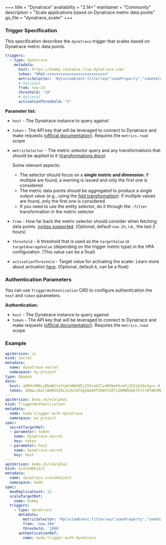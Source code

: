 +++
title = "Dynatrace"
availability = "2.14+"
maintainer = "Community"
description = "Scale applications based on Dynatrace metric data points"
go_file = "dynatrace_scaler"
+++

### Trigger Specification

This specification describes the `dynatrace` trigger that scales based on Dynatrace metric data points.

```yaml
triggers:
  - type: dynatrace
    metadata:
      host: https://dummy-instance.live.dynatrace.com/
      token: "NRAK-xxxxxxxxxxxxxxxxxxxxxxxxxxx"
      metricSelector: 'MyCustomEvent:filter(eq("someProperty","someValue")):count:splitBy("dt.entity.process_group"):fold'
      # Optional
      from: now-2d
      threshold: "10"
      # Optional
      activationThreshold: "5"
```

**Parameter list:**

- `host` - The Dynatrace instance to query against
- `token` - The API key that will be leveraged to connect to Dynatrace and make requests ([official documentation](https://docs.dynatrace.com/docs/dynatrace-api/basics/dynatrace-api-authentication)). Requires the `metrics.read` scope
- `metricSelector` - The metric selector query and any transformations that should be applied to it ([transformations docs](https://docs.dynatrace.com/docs/dynatrace-api/environment-api/metric-v2/metric-selector)).

  Some relevant aspects:
    - The selector should focus on a **single metric and dimension**: if multiple are found, a warning is issued and only the first one is considered
    - The metric data points should be aggregated to produce a single output value (e.g., using the [fold transformation](https://docs.dynatrace.com/docs/shortlink/api-metrics-v2-selector#fold)): if multiple values are found, only the first one is considered
    - If you need to use the entity selector, do it through the `:filter` transformation in the metric selector
- `from` - How far back the metric selector should consider when fetching data points. [syntax supported](https://docs.dynatrace.com/docs/dynatrace-api/environment-api/metric-v2/get-data-points#parameters). (Optional, default `now-2h`, i.e., the last 2 hours)
- `threshold` - A threshold that is used as the `targetValue` or `targetAverageValue` (depending on the trigger metric type) in the HPA configuration. (This value can be a float)
- `activationThreshold` - Target value for activating the scaler. Learn more about activation [here](./../concepts/scaling-deployments.md#activating-and-scaling-thresholds). (Optional, default `0`, can be a float)

### Authentication Parameters

You can use `TriggerAuthentication` CRD to configure authentication the `host` and `token` parameters.

**Authentication:**

- `host` - The Dynatrace instance to query against
- `token` - The API key that will be leveraged to connect to Dynatrace and make requests ([official documentation](https://docs.dynatrace.com/docs/dynatrace-api/basics/dynatrace-api-authentication)). Requires the `metrics.read` scope

### Example

```yaml
apiVersion: v1
kind: Secret
metadata:
  name: dynatrace-secret
  namespace: my-project
type: Opaque
data:
  host: aHR0cHM6Ly9kdW1teS1pbnN0YW5jZS5saXZlLmR5bmF0cmFjZS5jb20vCg== # base64 encoding of https://dummy-instance.live.dynatrace.com/
  token: ZHQwczAxLlNUMkVZNzJLUUlOTUg1NzRXTU5WSTdZTi5HM0RGUEJFSllNT0RJREFFWDQ1NE03WVdCVVZFRk9XS1BSVk1XRkFTUzY0TkZINTJQWDZCTkRWRkZNNTcyUlpNCg== # base64 encoding of the dynatrace example api key dt0s01.ST2EY72KQINMH574WMNVI7YN.G3DFPBEJYMODIDAEX454M7YWBUVEFOWKPRVMWFASS64NFH52PX6BNDVFFM572RZM
---
apiVersion: keda.sh/v1alpha1
kind: TriggerAuthentication
metadata:
  name: keda-trigger-auth-dynatrace
  namespace: my-project
spec:
  secretTargetRef:
  - parameter: token
    name: dynatrace-secret
    key: token
  - parameter: host
    name: dynatrace-secret
    key: host
---
apiVersion: keda.sh/v1alpha1
kind: ScaledObject
metadata:
  name: dynatrace-scaledobject
  namespace: keda
spec:
  maxReplicaCount: 12
  scaleTargetRef:
    name: dummy
  triggers:
    - type: dynatrace
      metadata:
        metricSelector: 'MyCustomEvent:filter(eq("someProperty","someValue")):count:splitBy("dt.entity.process_group"):fold'
        from: 'now-30m'
        threshold: '1000'
      authenticationRef:
        name: keda-trigger-auth-dynatrace
```
